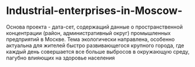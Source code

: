 # Industrial-enterprises-in-Moscow-
Основа проекта - дата-сет, содержащий данные о пространственной концентрации (район, административный округ) промышленных предприятий в Москве. Тема экологически направлена, особенно актуальна для жителей быстро развивающегося крупного города, где каждый день совершается все больше выбросов в окружающую среду, пагубно влияющих на здоровье населения
